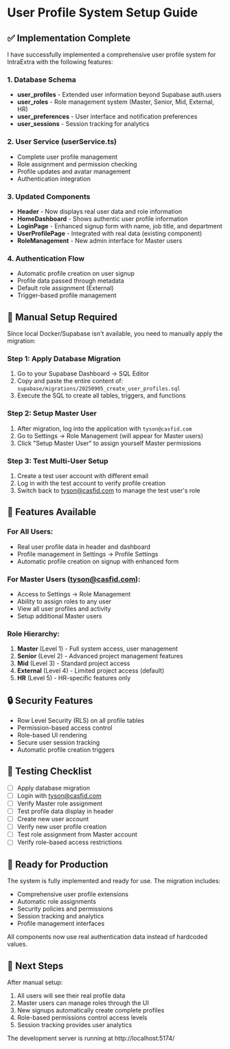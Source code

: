 # User Profile System Setup Guide

## ✅ Implementation Complete

I have successfully implemented a comprehensive user profile system for IntraExtra with the following features:

### 1. Database Schema
- **user_profiles** - Extended user information beyond Supabase auth.users
- **user_roles** - Role management system (Master, Senior, Mid, External, HR)
- **user_preferences** - User interface and notification preferences  
- **user_sessions** - Session tracking for analytics

### 2. User Service (userService.ts)
- Complete user profile management
- Role assignment and permission checking
- Profile updates and avatar management
- Authentication integration

### 3. Updated Components
- **Header** - Now displays real user data and role information
- **HomeDashboard** - Shows authentic user profile information
- **LoginPage** - Enhanced signup form with name, job title, and department
- **UserProfilePage** - Integrated with real data (existing component)
- **RoleManagement** - New admin interface for Master users

### 4. Authentication Flow
- Automatic profile creation on user signup
- Profile data passed through metadata
- Default role assignment (External)
- Trigger-based profile management

## 🔧 Manual Setup Required

Since local Docker/Supabase isn't available, you need to manually apply the migration:

### Step 1: Apply Database Migration
1. Go to your Supabase Dashboard → SQL Editor
2. Copy and paste the entire content of: `supabase/migrations/20250905_create_user_profiles.sql`
3. Execute the SQL to create all tables, triggers, and functions

### Step 2: Setup Master User
1. After migration, log into the application with `tyson@casfid.com`
2. Go to Settings → Role Management (will appear for Master users)
3. Click "Setup Master User" to assign yourself Master permissions

### Step 3: Test Multi-User Setup
1. Create a test user account with different email
2. Log in with the test account to verify profile creation
3. Switch back to tyson@casfid.com to manage the test user's role

## 🎯 Features Available

### For All Users:
- Real user profile data in header and dashboard
- Profile management in Settings → Profile Settings
- Automatic profile creation on signup with enhanced form

### For Master Users (tyson@casfid.com):
- Access to Settings → Role Management
- Ability to assign roles to any user
- View all user profiles and activity
- Setup additional Master users

### Role Hierarchy:
1. **Master** (Level 1) - Full system access, user management
2. **Senior** (Level 2) - Advanced project management features
3. **Mid** (Level 3) - Standard project access
4. **External** (Level 4) - Limited project access (default)
5. **HR** (Level 5) - HR-specific features only

## 🔒 Security Features

- Row Level Security (RLS) on all profile tables
- Permission-based access control
- Role-based UI rendering
- Secure user session tracking
- Automatic profile creation triggers

## 🧪 Testing Checklist

- [ ] Apply database migration
- [ ] Login with tyson@casfid.com
- [ ] Verify Master role assignment
- [ ] Test profile data display in header
- [ ] Create new user account
- [ ] Verify new user profile creation
- [ ] Test role assignment from Master account
- [ ] Verify role-based access restrictions

## 🚀 Ready for Production

The system is fully implemented and ready for use. The migration includes:
- Comprehensive user profile extensions
- Automatic role assignments
- Security policies and permissions
- Session tracking and analytics
- Profile management interfaces

All components now use real authentication data instead of hardcoded values.

## 📝 Next Steps

After manual setup:
1. All users will see their real profile data
2. Master users can manage roles through the UI
3. New signups automatically create complete profiles
4. Role-based permissions control access levels
5. Session tracking provides user analytics

The development server is running at http://localhost:5174/